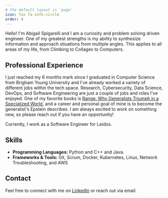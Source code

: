 ```yaml
---
# the default layout is 'page'
icon: fas fa-info-circle
order: 4
---
```

Hello! I'm Abigail Spigarelli and I am a curiosity and problem solving driven engineer. One of my greatest strengths is my ability to synthesize information and approach stiuations from multiple angles. This applies to all areas of my life, from Climbing to Collages to Computers.

## Professional Experience

I just reached my 6 months mark since I graduated in Computer Science from Brigham Young University and I've already worked a variety of different jobs within the tech space. Research, Cybersecurity, Data Science, DevOps, and Software Engineering are just a couple of jobs and roles I've enjoyed. One of my favorite books is [Range: Why Generalists Triumph in a Specialized World](https://davidepstein.com/range/), and a career and personal goal of mine is to become the generalist's Epstein describes. I am always excited to work on something new, so please reach out if you have an opportunity!

Currently, I work as a Software Engineer for Leidos.

## Skills

- **Programming Languages:** Python and C++ and Java.
- **Frameworks & Tools:** Git, Scrum, Docker, Kubernetes, Linux, Network Troubleshooting, and AWS

<!-- ## Projects
<!-- More coming! -->

## Contact

Feel free to connect with me on [LinkedIn](https://www.linkedin.com/in/abigail-spigarelli/) or reach out via email.